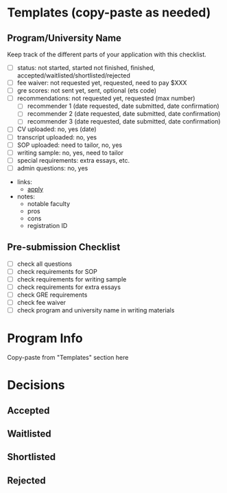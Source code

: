 # Templates (copy-paste as needed)

## Program/University Name

Keep track of the different parts of your application with this checklist.

- [ ] status: not started, started not finished, finished, accepted/waitlisted/shortlisted/rejected
- [ ] fee waiver: not requested yet, requested, need to pay $XXX
- [ ] gre scores: not sent yet, sent, optional (ets code)
- [ ] recommendations: not requested yet, requested (max number)
  - [ ] recommender 1 (date requested, date submitted, date confirmation)
  - [ ] recommender 2 (date requested, date submitted, date confirmation)
  - [ ] recommender 3 (date requested, date submitted, date confirmation)
- [ ] CV uploaded: no, yes (date)
- [ ] transcript uploaded: no, yes
- [ ] SOP uploaded: need to tailor, no, yes
- [ ] writing sample: no, yes, need to tailor
- [ ] special requirements: extra essays, etc.
- [ ] admin questions: no, yes
- links:
  - [apply]()
- notes:
  - notable faculty
  - pros
  - cons
  - registration ID

## Pre-submission Checklist

- [ ] check all questions
- [ ] check requirements for SOP
- [ ] check requirements for writing sample
- [ ] check requirements for extra essays
- [ ] check GRE requirements
- [ ] check fee waiver
- [ ] check program and university name in writing materials

# Program Info

Copy-paste from "Templates" section here

# Decisions

## Accepted

## Waitlisted

## Shortlisted

## Rejected
